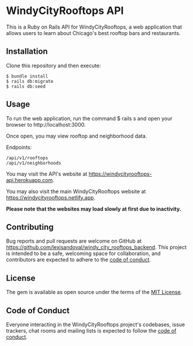 # WindyCityRooftops API

This is a Ruby on Rails API for WindyCityRooftops, a web application that allows users to learn about Chicago's best rooftop bars and restaurants. 

## Installation

Clone this repository and then execute:

    $ bundle install
    $ rails db:migrate
    $ rails db:seed

## Usage

To run the web application, run the command $ rails s and open your browser to http://localhost:3000.

Once open, you may view rooftop and neighborhood data.

Endpoints: 
    
    /api/v1/rooftops
    /api/v1/neighborhoods
    
You may visit the API's website at https://windycityrooftops-api.herokuapp.com.
    
You may also visit the main WindyCityRooftops website at https://windycityrooftops.netlify.app.

**Please note that the websites may load slowly at first due to inactivity.**

## Contributing

Bug reports and pull requests are welcome on GitHub at https://github.com/lexisandoval/windy_city_rooftops_backend. This project is intended to be a safe, welcoming space for collaboration, and contributors are expected to adhere to the [code of conduct](https://github.com/lexisandoval/windy_city_rooftops_backend/blob/master/CODE_OF_CONDUCT.md).

## License

The gem is available as open source under the terms of the [MIT License](https://opensource.org/licenses/MIT).

## Code of Conduct

Everyone interacting in the WindyCityRooftops project's codebases, issue trackers, chat rooms and mailing lists is expected to follow the [code of conduct](https://github.com/lexisandoval/windy_city_rooftops_backend/blob/master/CODE_OF_CONDUCT.md).
